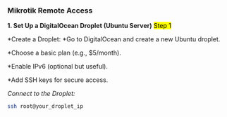 ### Mikrotik Remote Access
**1. Set Up a DigitalOcean Droplet (Ubuntu Server)**
<mark>Step 1</mark>

*Create a Droplet:
  *Go to DigitalOcean and create a new Ubuntu droplet.
  
  *Choose a basic plan (e.g., $5/month).
  
  *Enable IPv6 (optional but useful).
  
  *Add SSH keys for secure access.

_Connect to the Droplet:_

```bash
ssh root@your_droplet_ip
```
